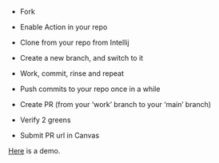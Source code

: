 - Fork

- Enable Action in your repo

- Clone from your repo from Intellij

- Create a new branch, and switch to it

- Work, commit, rinse and repeat

- Push commits to your repo once in a while

- Create PR (from your ‘work’ branch to your ‘main’ branch)

- Verify 2 greens

- Submit PR url in Canvas


[Here](https://youtu.be/L2VAoGoAT5w?t=4532) is a demo.
